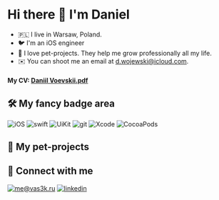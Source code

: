 # Hi there 👋 I'm Daniel

- 🇵🇱 I live in Warsaw, Poland.
- 🐦 I'm an iOS engineer 
- 🚀 I love pet-projects. They help me grow professionally all my life.
- ✉️ You can shoot me an email at [d.wojewski@icloud.com](mailto:d.wojewski@icloud.com).

#### My CV: [Daniil Voevskii.pdf](https://raw.githubusercontent.com/gonzaux/gonzaux/master/cv.pdf)

## 🛠 My fancy badge area

![iOS](https://img.shields.io/badge/iOS-000000?style=for-the-badge&logo=ios&logoColor=white) ![swift](https://img.shields.io/badge/Swift%20-%23F37626.svg?&style=for-the-badge&logo=Swift&logoColor=white) ![UiKit](https://img.shields.io/badge/UiKit-27A5F4?style=for-the-badge&logo=uikit&logoColor=white) ![git](https://img.shields.io/badge/git%20-%23F05033.svg?&style=for-the-badge&logo=git&logoColor=white) ![Xcode](https://img.shields.io/badge/Xcode-007ACC?style=for-the-badge&logo=Xcode&logoColor=white) ![CocoaPods](https://img.shields.io/badge/CocoaPods-ED2800?style=for-the-badge&logo=CocoaPods&logoColor=white) 

## 🐶 My pet-projects


## 🤝 Connect with me

[![me@vas3k.ru](https://img.shields.io/badge/me@vas3k.ru%20-%23E62B1E.svg?&style=for-the-badge&logo=mail.ru&logoColor=white)](mailto:me@vas3k.ru) [![linkedin](https://img.shields.io/badge/linkedin%20-%230077B5.svg?&style=for-the-badge&logo=linkedin&logoColor=white)](https://www.linkedin.com/in/vas3k/) 
